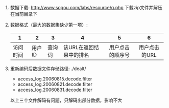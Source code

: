 1. 数据下载: http://www.sogou.com/labs/resource/q.php
下载zip文件并解压在当前目录下
2. 数据格式（最大的数据集缺少第一项）:

   | 1        | 2      | 3      | 4                       |        5         |       6       |
   | -------- | ------ | ------ | ----------------------- | :--------------: | :-----------: |
   | 访问时间 | 用户ID | 查询词 | 该URL在返回结果中的排名 | 用户点击的顺序号 | 用户点击的URL |

3. 重新编码后数据文件存储路径: ./dealt/

   - access_log.20060815.decode.filter
   - access_log.20060821.decode.filter
   - access_log.20060831.decode.filter 

   以上三个文件解码有问题，只解码出部分数据，影响不大

